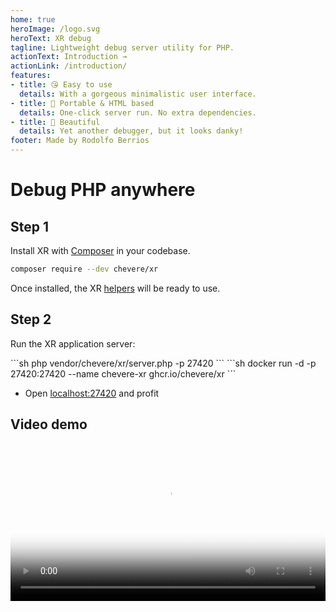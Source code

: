 ```yaml
---
home: true
heroImage: /logo.svg
heroText: XR debug
tagline: Lightweight debug server utility for PHP.
actionText: Introduction →
actionLink: /introduction/
features:
- title: 😘 Easy to use
  details: With a gorgeous minimalistic user interface.
- title: 🍒 Portable & HTML based
  details: One-click server run. No extra dependencies.
- title: 🦄 Beautiful
  details: Yet another debugger, but it looks danky!
footer: Made by Rodolfo Berrios
---
```


# Debug PHP anywhere

## Step 1

Install XR with [Composer](https://getcomposer.org/) in your codebase.

```sh
composer require --dev chevere/xr
```

Once installed, the XR [helpers](helpers/README.md) will be ready to use.

## Step 2

Run the XR application server:

<code-group>
<code-block title="🐘 PHP">
```sh
php vendor/chevere/xr/server.php -p 27420
```
</code-block>

<code-block title="🐳 Docker">
```sh
docker run -d -p 27420:27420 --name chevere-xr ghcr.io/chevere/xr
```
</code-block>
</code-group>

* Open [localhost:27420](http://localhost:27420) and profit

## Video demo

<video width="100%" poster="./src/social/github.png" controls>
    <source src="./src/video/cremino.mp4" type="video/mp4">
</video>
